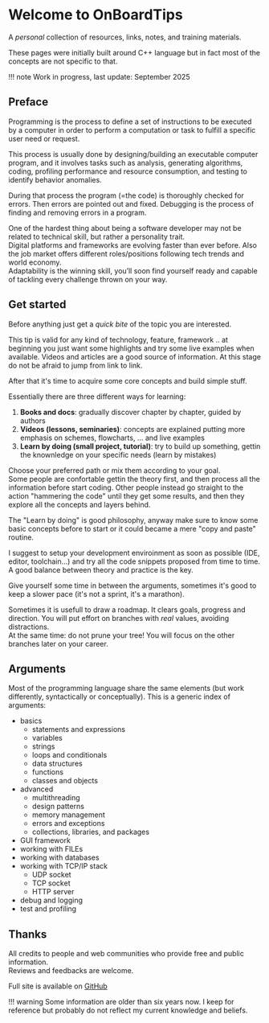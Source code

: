 # Welcome to OnBoardTips

A *personal* collection of resources, links, notes, and training materials.

These pages were initially built around C++ language but in fact most of the concepts are not specific to that.

!!! note
    Work in progress, last update: September 2025

## Preface

Programming is the process to define a set of instructions to be executed by a computer in order to perform a computation or task to fulfill a specific user need or request.

This process is usually done by designing/building an executable computer program, and it involves tasks such as analysis, generating algorithms, coding, profiling performance and resource consumption, and testing to identify behavior anomalies.

During that process the program (=the code) is thoroughly checked for errors. Then errors are pointed out and fixed. Debugging is the process of finding and removing errors in a program.

One of the hardest thing about being a software developer may not be related to technical skill, but rather a personality trait.  
Digital platforms and frameworks are evolving faster than ever before. Also the job market offers different roles/positions following tech trends and world economy.  
Adaptability is the winning skill, you’ll soon find yourself ready and capable of tackling every challenge thrown on your way.

## Get started

Before anything just get a *quick bite* of the topic you are interested.

This tip is valid for any kind of technology, feature, framework .. at beginning you just want some highlights and try some live examples when available. Videos and articles are a good source of information. At this stage do not be afraid to jump from link to link.

After that it's time to acquire some core concepts and build simple stuff.

Essentially there are three different ways for learning:

1. **Books and docs**: gradually discover chapter by chapter, guided by authors
2. **Videos (lessons, seminaries)**: concepts are explained putting more emphasis on schemes, flowcharts, ... and live examples
3. **Learn by doing (small project, tutorial)**: try to build up something, gettin the knownledge on your specific needs (learn by mistakes)

Choose your preferred path or mix them according to your goal.  
Some people are confortable gettin the theory first, and then process all the information before start coding. Other people instead go straight to the action "hammering the code" until they get some results, and then they explore all the concepts and layers behind.

The "Learn by doing" is good philosophy, anyway make sure to know some basic concepts before to start or it could became a mere "copy and paste" routine.

I suggest to setup your development enviroinment as soon as possible (IDE, editor, toolchain...) and try all the code snippets proposed from time to time. A good balance between theory and practice is the key.

Give yourself some time in between the arguments, sometimes it's good to keep a slower pace (it's not a sprint, it's a marathon).

Sometimes it is usefull to draw a roadmap. It clears goals, progress and direction. You will put effort on branches with *real* values, avoiding distractions.  
At the same time: do not prune your tree! You will focus on the other branches later on your career.

## Arguments

Most of the programming language share the same elements (but work differently, syntactically or conceptually). This is a generic index of arguments:

- basics
    - statements and expressions
    - variables
    - strings
    - loops and conditionals
    - data structures
    - functions
    - classes and objects
- advanced
    - multithreading
    - design patterns
    - memory management
    - errors and exceptions
    - collections, libraries, and packages
- GUI framework
- working with FILEs
- working with databases
- working with TCP/IP stack
    - UDP socket
    - TCP socket
    - HTTP server
- debug and logging
- test and profiling

## Thanks

All credits to people and web communities who provide free and public information.  
Reviews and feedbacks are welcome.

Full site is available on [GitHub](https://github.com/lisr-pcx/on-board-tips)

!!! warning
    Some information are older than six years now. I keep for reference but probably do not reflect my current knowledge and beliefs.
